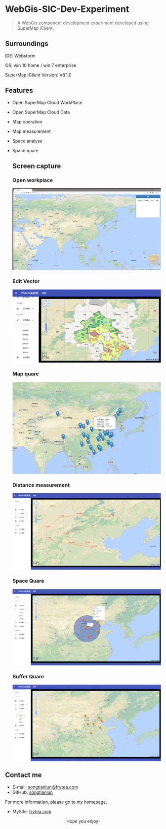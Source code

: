 # WebGis-SIC-Dev-Experiment

> A WebGis component development experiment developed using SuperMap iClient.

## Surroundings

IDE: Webstorm

OS: win 10 home / win 7 enterprise

SuperMap iClient Version: V8.1.0 


## Features
- Open SuperMap Cloud WorkPlace
- Open SuperMap Cloud Data
- Map operation
- Map measurement
- Space analyse
- Space quare

  ## Screen capture

  ### Open workplace

  ![](https://raw.githubusercontent.com/songtianlun/Image-Hosting/image/20190510222409.png)

  ### Edit Vector

  ![](https://raw.githubusercontent.com/songtianlun/Image-Hosting/image/20190510222158.png)

  ### Map quare

  ![](https://raw.githubusercontent.com/songtianlun/Image-Hosting/image/20190510222342.png)

  ### Distance measurement
  
  ![](https://raw.githubusercontent.com/songtianlun/Image-Hosting/image/20190510222505.png)

  ### Space Quare

  ![](https://raw.githubusercontent.com/songtianlun/Image-Hosting/image/20190510222610.png)

  ### Buffer Quare
  
  ![](https://raw.githubusercontent.com/songtianlun/Image-Hosting/image/20190510222707.png)

## Contact me

- E-mail: songtianlun@frytea.com
- GitHub: [songtianlun](https://github.com/songtianlun)

For more information, please go to my homepage.

- MySite: [frytea.com](https://frytea.com)

<center>Hope you enjoy!</center>
